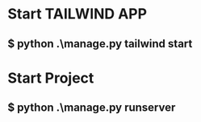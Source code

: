 # Start TAILWIND APP 
## $ python .\manage.py tailwind start

# Start Project
## $ python .\manage.py runserver
